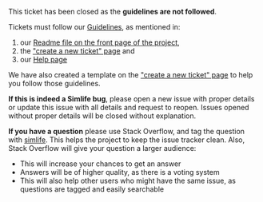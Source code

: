 This ticket has been closed as the **guidelines are not followed**.

Tickets must follow our [Guidelines](https://github.com/simlife/simlife-bot/blob/master/CONTRIBUTING.md), as mentioned in:

1. our [Readme file on the front page of the project](https://github.com/simlife/simlife-bot/blob/master/README.md),
2. the ["create a new ticket" page](https://github.com/simlife/simlife-bot/issues/new) and
3. our [Help page](http://simlife.github.io/help/)

We have also created a template on the ["create a new ticket" page](https://github.com/simlife/simlife-bot/issues/new) to help you follow those guidelines.

**If this is indeed a Simlife bug**, please open a new issue with proper details or update this issue with all details and request to reopen.
Issues opened without proper details will be closed without explanation.

**If you have a question** please use Stack Overflow, and tag the question with [simlife](http://stackoverflow.com/questions/tagged/simlife). This helps the project to keep the issue tracker clean. Also, Stack Overflow will give your question a larger audience:

- This will increase your chances to get an answer
- Answers will be of higher quality, as there is a voting system
- This will also help other users who might have the same issue, as questions are tagged and easily searchable
